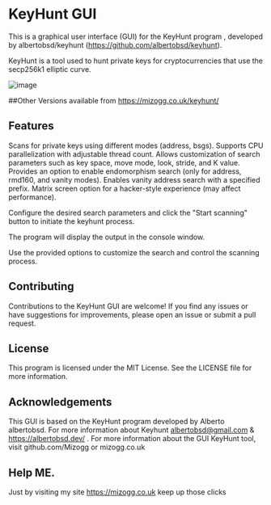 
# KeyHunt GUI
This is a graphical user interface (GUI) for the KeyHunt program , developed by albertobsd/keyhunt (https://github.com/albertobsd/keyhunt). 

KeyHunt is a tool used to hunt private keys for cryptocurrencies that use the secp256k1 elliptic curve.

![image](https://github.com/Mizogg/GUI_keyhunt/assets/88630056/9a187814-4219-4de8-9c9b-20c2e7ee4b7c)


##Other Versions available from https://mizogg.co.uk/keyhunt/

## Features
Scans for private keys using different modes (address, bsgs).
Supports CPU parallelization with adjustable thread count.
Allows customization of search parameters such as key space, move mode, look, stride, and K value.
Provides an option to enable endomorphism search (only for address, rmd160, and vanity modes).
Enables vanity address search with a specified prefix.
Matrix screen option for a hacker-style experience (may affect performance).

Configure the desired search parameters and click the "Start scanning" button to initiate the keyhunt process.

The program will display the output in the console window.

Use the provided options to customize the search and control the scanning process.

## Contributing
Contributions to the KeyHunt GUI are welcome! If you find any issues or have suggestions for improvements, please open an issue or submit a pull request.

## License
This program is licensed under the MIT License. See the LICENSE file for more information.

## Acknowledgements
This GUI is based on the KeyHunt program developed by Alberto albertobsd. For more information about Keyhunt albertobsd@gmail.com &
https://albertobsd.dev/ . For more information about the GUI KeyHunt tool, visit github.com/Mizogg or mizogg.co.uk

## Help ME.
Just by visiting my site https://mizogg.co.uk keep up those clicks

